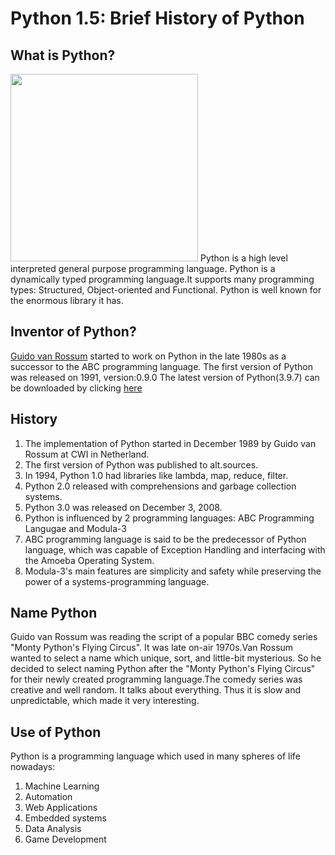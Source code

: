 # Python 1.5: Brief History of Python

## What is Python?

<img src = "https://upload.wikimedia.org/wikipedia/commons/thumb/0/0a/Python.svg/1200px-Python.svg.png" width="300"/>
Python is a high level interpreted general purpose programming language. Python is a dynamically typed programming language.It supports many programming types: Structured, Object-oriented and Functional. Python is well known for the enormous library it has.

## Inventor of Python?

<a href = "https://en.wikipedia.org/wiki/Guido_van_Rossum">Guido van Rossum</a> started to work on Python in the late 1980s as a successor to the ABC programming language. The first version of Python was released on 1991, version:0.9.0
The latest version of Python(3.9.7) can be downloaded by clicking <a href = "https://www.python.org/ftp/python/3.9.7/python-3.9.7-amd64.exe">here</a>

## History

1. The implementation of Python started in December 1989 by Guido van Rossum at CWI in Netherland.
2. The first version of Python was published to alt.sources.
3. In 1994, Python 1.0 had libraries like lambda, map, reduce, filter.
4. Python 2.0 released with comprehensions and garbage collection systems.
5. Python 3.0 was released on December 3, 2008.
6. Python is influenced by 2 programming languages: ABC Programming Langugae and Modula-3
7. ABC programming language is said to be the predecessor of Python language, which was capable of Exception Handling and interfacing with the Amoeba Operating System.
8. Modula-3's main features are simplicity and safety while preserving the power of a systems-programming language.

## Name Python

Guido van Rossum was reading the script of a popular BBC comedy series "Monty Python's Flying Circus". It was late on-air 1970s.Van Rossum wanted to select a name which unique, sort, and little-bit mysterious. So he decided to select naming Python after the "Monty Python's Flying Circus" for their newly created programming language.The comedy series was creative and well random. It talks about everything. Thus it is slow and unpredictable, which made it very interesting.

## Use of Python

Python is a programming language which used in many spheres of life nowadays:

1. Machine Learning
2. Automation
3. Web Applications
4. Embedded systems
5. Data Analysis
6. Game Development


```python

```
